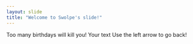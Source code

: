 ```yaml
---
layout: slide
title: "Welcome to Swolpe's slide!"
---
```


Too many birthdays will kill you!
Your text
Use the left arrow to go back!

